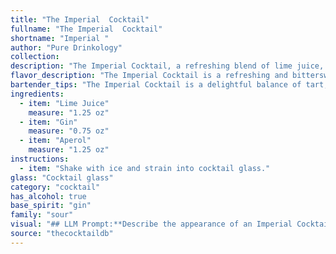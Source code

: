 ```yaml
---
title: "The Imperial  Cocktail"
fullname: "The Imperial  Cocktail"
shortname: "Imperial "
author: "Pure Drinkology"
collection:
description: "The Imperial Cocktail, a refreshing blend of lime juice, gin, and Aperol, belongs to the **Gin Sour family**. Its origins are debated, but likely emerged in the **1920s**, during the American Prohibition era, as a twist on the classic Gin Sour. "
flavor_description: "The Imperial Cocktail is a refreshing and bittersweet delight. The gin provides a crisp, juniper-forward base, while the Aperol brings a vibrant orange bitterness and a touch of sweetness. The lime juice adds a bright acidity that cuts through the sweetness and balances the overall flavor profile. The result is a complex and well-rounded cocktail that's both invigorating and approachable. "
bartender_tips: "The Imperial Cocktail is a delightful balance of tart, bitter, and boozy. To ensure a perfect pour: * Use freshly squeezed lime juice for optimal flavor.* Chill your gin and Aperol beforehand to maintain a cool, refreshing drink. * Shake vigorously with ice to thoroughly chill and blend the ingredients.* Strain into a chilled coupe glass for a sophisticated presentation. "
ingredients:
  - item: "Lime Juice"
    measure: "1.25 oz"
  - item: "Gin"
    measure: "0.75 oz"
  - item: "Aperol"
    measure: "1.25 oz"
instructions:
  - item: "Shake with ice and strain into cocktail glass."
glass: "Cocktail glass"
category: "cocktail"
has_alcohol: true
base_spirit: "gin"
family: "sour"
visual: "## LLM Prompt:**Describe the appearance of an Imperial Cocktail, taking into consideration the following ingredients:*** **Lime Juice:**  Consider the pale, slightly cloudy hue and the potential for a thin rim of foam. * **Gin:**  Consider the clear, colorless nature of most gins, noting any potential for a slight shimmer. * **Aperol:**  Focus on the vibrant orange hue and the slight opacity, almost like a light marmalade. **In your description, consider:*** **The color of the drink:** Is it a single, uniform hue, or do layers of color emerge? * **The texture:** Is it clear and smooth, or does it have a slight haze or a touch of foam? * **The overall impression:**  Is the drink elegant and refined, or vibrant and playful? **Please write your description in a way that is both informative and evocative.** "
source: "thecocktaildb"
---
```


